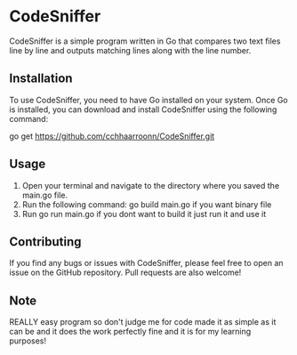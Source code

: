 # CodeSniffer

CodeSniffer is a simple program written in Go that compares two text files line by line and outputs matching lines along with the line number.

## Installation

To use CodeSniffer, you need to have Go installed on your system. Once Go is installed, you can download and install CodeSniffer using the following command:

go get https://github.com/cchhaarroonn/CodeSniffer.git

## Usage

1. Open your terminal and navigate to the directory where you saved the main.go file.
2. Run the following command: go build main.go if you want binary file
3. Run go run main.go if you dont want to build it just run it and use it

## Contributing

If you find any bugs or issues with CodeSniffer, please feel free to open an issue on the GitHub repository. Pull requests are also welcome!

## Note

REALLY easy program so don't judge me for code made it as simple as it can be and it does the work perfectly fine and it is for my learning purposes!
